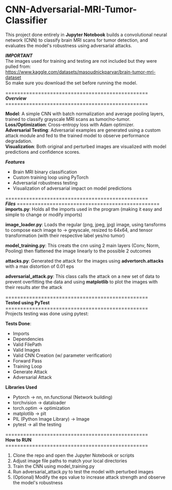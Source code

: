 # CNN-Adversarial-MRI-Tumor-Classifier
This project done entirely in **Jupyter Notebook** builds a convolutional neural network (CNN) to classify brain MRI scans for tumor detection, and evaluates the model's robustness using adversarial attacks.

***IMPORTANT***</br>
The images used for training and testing are not included but they were pulled from:</br>
https://www.kaggle.com/datasets/masoudnickparvar/brain-tumor-mri-dataset</br>
So make sure you download the set before running the model.</br>

================================================</br>
***Overview***</br>
================================================</br>

**Model**: A simple CNN with batch normalization and average pooling layers, trained to classify grayscale MRI scans as tumor/no-tumor.</br>
**Loss/Optimization**: Cross-entropy loss with Adam optimizer.</br>
**Adversarial Testing**: Adversarial examples are generated using a custom attack module and fed to the trained model to observe performance degradation.</br>
**Visualization**: Both original and perturbed images are visualized with model predictions and confidence scores.</br>


***Features***
- Brain MRI binary classification
- Custom training loop using PyTorch
- Adversarial robustness testing
- Visualization of adversarial impact on model predictions

================================================</br>
***Files***
================================================</br>
**imports.py**: Holds all the imports used in the program (making it easy and simple to change or modify imports)</br>

**image_loader.py**: Loads the regular (png, jpeg, jpg) image, using tansforms to compose each image to -> greyscale, resized to 64x64, and tensor transformation (with their respective label yes/no tumor)</br>

**model_training.py**: This creats the cnn using 2 main layers (Conv, Norm, Pooling) then flattened the image linearly to the possible 2 outcomes</br>

**attacks.py**: Generated the attack for the images using **advertorch.attacks** with a max distortion of 0.01 eps</br>

**adversarial_attack.py**: This class calls the attack on a new set of data to prevent overfitting the data and using **matplotlib** to plot the images with their results ater the attack</br>


================================================</br>
**Tested using PyTest**
================================================</br>
Projects testing was done using pytest:
  
**Tests Done**:
- Imports
- Dependencies 
- Valid FilePath 
- Valid Images
- Valid CNN Creation (w/ parameter verification)
- Forward Pass
- Training Loop
- Generate Attack
- Adversarial Attack

**Libraries Used**
- Pytorch -> nn, nn.functional (Network building)
- torchvision -> dataloader
- torch.optim -> optimization
- matplotlib -> plt
- PIL (Python Image Library) -> Image
- pytest -> all the testing

================================================</br>
 **How to RUN**
================================================</br>
 1. Clone the repo and open the Jupyter Notebook or scripts
 2. Adjust image file paths to match your local directories
 3. Train the CNN using model_training.py
 4. Run adversarial_attack.py to test the model with perturbed images
 5. (Optional) Modify the eps value to increase attack strength and observe the model's robustness
    
